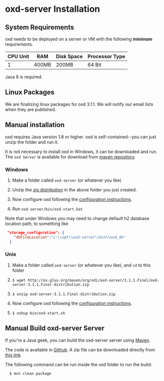 # oxd-server Installation 

## System Requirements

oxd needs to be deployed on a server or VM with the following **minimum** requirements. 

|CPU Unit  |    RAM     |   Disk Space      | Processor Type |
|----------|------------|-------------------|----------------|
|       1  |    400MB     |   200MB            |  64 Bit        |

Java 8 is required.


## Linux Packages
We are finalizing linux packages for oxd 3.1.1. We will notify our email lists when they are published.

<!--- 
Find the proper linux package below. After installation you can configure oxd-server following the [configuration instructions](../configuration/index.md). 

Then run the following command to start the `oxd-server`:

`/etc/init.d/oxd-server start`

To stop the `oxd-server` run:

`/etc/init.d/oxd-server stop`


### Ubuntu 14.04 (trusty)

```
echo "deb https://repo.gluu.org/ubuntu/ trusty main" > /etc/apt/sources.list.d/gluu-repo.list
curl https://repo.gluu.org/ubuntu/gluu-apt.key | apt-key add -
apt-get update
apt-get install oxd-server
```

### Ubuntu 16.04 (xenial)

```
echo "deb https://repo.gluu.org/ubuntu/ xenial main" > /etc/apt/sources.list.d/gluu-repo.list
curl https://repo.gluu.org/ubuntu/gluu-apt.key | apt-key add -
apt-get update
apt-get install oxd-server
```

### Debian 8 (Jessie)

```
echo "deb https://repo.gluu.org/debian/ jessie main" > /etc/apt/sources.list.d/gluu-repo.list
curl https://repo.gluu.org/debian/gluu-apt.key | apt-key add -
apt-get update
apt-get install oxd-server
```

### CentOS 6

```
wget https://repo.gluu.org/centos/Gluu-centos6.repo -O /etc/yum.repos.d/Gluu.repo
wget https://repo.gluu.org/centos/RPM-GPG-KEY-GLUU -O /etc/pki/rpm-gpg/RPM-GPG-KEY-GLUU
rpm --import /etc/pki/rpm-gpg/RPM-GPG-KEY-GLUU
yum clean all
yum install oxd-server
```

### CentOS 7

```
wget https://repo.gluu.org/centos/Gluu-centos7.repo -O /etc/yum.repos.d/Gluu.repo
wget https://repo.gluu.org/centos/RPM-GPG-KEY-GLUU -O /etc/pki/rpm-gpg/RPM-GPG-KEY-GLUU
rpm --import /etc/pki/rpm-gpg/RPM-GPG-KEY-GLUU
yum clean all
yum install oxd-server
```

### RHEL 6

```
wget https://repo.gluu.org/rhel/Gluu-rhel6.repo -O /etc/yum.repos.d/Gluu.repo
wget https://repo.gluu.org/rhel/RPM-GPG-KEY-GLUU -O /etc/pki/rpm-gpg/RPM-GPG-KEY-GLUU
rpm --import /etc/pki/rpm-gpg/RPM-GPG-KEY-GLUU
yum clean all
yum install oxd-server
```

### RHEL 7

```
wget https://repo.gluu.org/rhel/Gluu-rhel7.repo -O /etc/yum.repos.d/Gluu.repo
wget https://repo.gluu.org/rhel/RPM-GPG-KEY-GLUU -O /etc/pki/rpm-gpg/RPM-GPG-KEY-GLUU
rpm --import /etc/pki/rpm-gpg/RPM-GPG-KEY-GLUU
yum clean all
yum install oxd-server
```

--->

## Manual installation

oxd requires Java version 1.8 or higher. oxd is self-contained--you can just unzip the folder and run it.

It is not necessary to install oxd in Windows, it can be downloaded and run. The `oxd Server` is 
available for download from [maven repository](http://ox.gluu.org/maven/org/xdi/oxd-server).

### Windows

1. Make a folder called `oxd-server` (or whatever you like)
 
2. Unzip the [zip distribution](http://ox.gluu.org/maven/org/xdi/oxd-server/3.1.1.Final/oxd-server-3.1.1.Final-distribution.zip)
in the above folder you just created. 

3. Now configure oxd following the [configuration instructions](../configuration/index.md). 

4. Run `oxd-server/bin/oxd-start.bat`

Note that under Windows you may need to change default h2 database location path, to something like
```json
 "storage_configuration": {
    "dbFileLocation":"c:\\opt\\oxd-server\\bin\\oxd_db"
  }
```

### Unix

1. Make a folder called `oxd-server` (or whatever you like), and `cd` to this folder
 
2. `$ wget http://ox.gluu.org/maven/org/xdi/oxd-server/3.1.1.Final/oxd-server-3.1.1.Final-distribution.zip`

3. `$ unzip oxd-server-3.1.1.Final-distribution.zip`

4. Now configure oxd following the [configuration instructions](../configuration/index.md). 

5. `$ nohup bin/oxd-start.sh`

## Manual Build oxd-server Server

If you're a Java geek, you can build the oxd-server server using [Maven](http://maven.apache.org).

The code is available in [Github](https://github.com/GluuFederation/oxd). A zip file can be 
downloaded directly from [this link](https://ox.gluu.org/maven/org/xdi/oxd-server/3.1.1.Final/oxd-server-3.1.1.Final-distribution.zip). 

The following command can be run inside the oxd folder to run the build:

```
  $ mvn clean package
```
